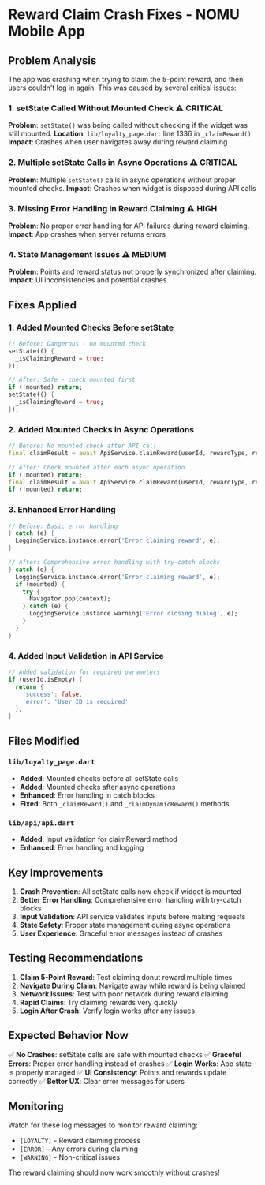 # Reward Claim Crash Fixes - NOMU Mobile App

## Problem Analysis

The app was crashing when trying to claim the 5-point reward, and then users couldn't log in again. This was caused by several critical issues:

### 1. **setState Called Without Mounted Check** ⚠️ **CRITICAL**
**Problem**: `setState()` was being called without checking if the widget was still mounted.
**Location**: `lib/loyalty_page.dart` line 1336 in `_claimReward()`
**Impact**: Crashes when user navigates away during reward claiming

### 2. **Multiple setState Calls in Async Operations** ⚠️ **CRITICAL**
**Problem**: Multiple `setState()` calls in async operations without proper mounted checks.
**Impact**: Crashes when widget is disposed during API calls

### 3. **Missing Error Handling in Reward Claiming** ⚠️ **HIGH**
**Problem**: No proper error handling for API failures during reward claiming.
**Impact**: App crashes when server returns errors

### 4. **State Management Issues** ⚠️ **MEDIUM**
**Problem**: Points and reward status not properly synchronized after claiming.
**Impact**: UI inconsistencies and potential crashes

## Fixes Applied

### 1. **Added Mounted Checks Before setState**
```dart
// Before: Dangerous - no mounted check
setState(() {
  _isClaimingReward = true;
});

// After: Safe - check mounted first
if (!mounted) return;
setState(() {
  _isClaimingReward = true;
});
```

### 2. **Added Mounted Checks in Async Operations**
```dart
// Before: No mounted check after API call
final claimResult = await ApiService.claimReward(userId, rewardType, rewardDesc);

// After: Check mounted after each async operation
if (!mounted) return;
final claimResult = await ApiService.claimReward(userId, rewardType, rewardDesc);
if (!mounted) return;
```

### 3. **Enhanced Error Handling**
```dart
// Before: Basic error handling
} catch (e) {
  LoggingService.instance.error('Error claiming reward', e);
}

// After: Comprehensive error handling with try-catch blocks
} catch (e) {
  LoggingService.instance.error('Error claiming reward', e);
  if (mounted) {
    try {
      Navigator.pop(context);
    } catch (e) {
      LoggingService.instance.warning('Error closing dialog', e);
    }
  }
}
```

### 4. **Added Input Validation in API Service**
```dart
// Added validation for required parameters
if (userId.isEmpty) {
  return {
    'success': false,
    'error': 'User ID is required'
  };
}
```

## Files Modified

### `lib/loyalty_page.dart`
- **Added**: Mounted checks before all setState calls
- **Added**: Mounted checks after async operations
- **Enhanced**: Error handling in catch blocks
- **Fixed**: Both `_claimReward()` and `_claimDynamicReward()` methods

### `lib/api/api.dart`
- **Added**: Input validation for claimReward method
- **Enhanced**: Error handling and logging

## Key Improvements

1. **Crash Prevention**: All setState calls now check if widget is mounted
2. **Better Error Handling**: Comprehensive error handling with try-catch blocks
3. **Input Validation**: API service validates inputs before making requests
4. **State Safety**: Proper state management during async operations
5. **User Experience**: Graceful error messages instead of crashes

## Testing Recommendations

1. **Claim 5-Point Reward**: Test claiming donut reward multiple times
2. **Navigate During Claim**: Navigate away while reward is being claimed
3. **Network Issues**: Test with poor network during reward claiming
4. **Rapid Claims**: Try claiming rewards very quickly
5. **Login After Crash**: Verify login works after any issues

## Expected Behavior Now

✅ **No Crashes**: setState calls are safe with mounted checks
✅ **Graceful Errors**: Proper error handling instead of crashes
✅ **Login Works**: App state is properly managed
✅ **UI Consistency**: Points and rewards update correctly
✅ **Better UX**: Clear error messages for users

## Monitoring

Watch for these log messages to monitor reward claiming:
- `[LOYALTY]` - Reward claiming process
- `[ERROR]` - Any errors during claiming
- `[WARNING]` - Non-critical issues

The reward claiming should now work smoothly without crashes!
